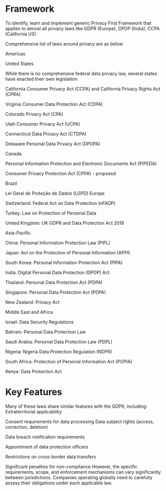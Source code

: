 # Framework
To identify, learn and implement generic Privacy First Framework that applies to almost all privacy laws like GDPR (Europe), DPDP (India), CCPA (California US) 

Comprehensive list of laws around privacy are as below

Americas

United States

While there is no comprehensive federal data privacy law, several states have enacted their own legislation:

California Consumer Privacy Act (CCPA) and California Privacy Rights Act (CPRA)

Virginia Consumer Data Protection Act (CDPA)

Colorado Privacy Act (CPA)

Utah Consumer Privacy Act (UCPA)

Connecticut Data Privacy Act (CTDPA)

Delaware Personal Data Privacy Act (DPDPA)

Canada

Personal Information Protection and Electronic Documents Act (PIPEDA)

Consumer Privacy Protection Act (CPPA) - proposed

Brazil

Lei Geral de Proteção de Dados (LGPD)
Europe

Switzerland: Federal Act on Data Protection (nFADP)

Turkey: Law on Protection of Personal Data

United Kingdom: UK GDPR and Data Protection Act 2018

Asia-Pacific

China: Personal Information Protection Law (PIPL)

Japan: Act on the Protection of Personal Information (APPI)

South Korea: Personal Information Protection Act (PIPA)

India: Digital Personal Data Protection (DPDP) Act

Thailand: Personal Data Protection Act (PDPA)

Singapore: Personal Data Protection Act (PDPA)

New Zealand: Privacy Act

Middle East and Africa

Israel: Data Security Regulations

Bahrain: Personal Data Protection Law

Saudi Arabia: Personal Data Protection Law (PDPL)

Nigeria: Nigeria Data Protection Regulation (NDPR)

South Africa: Protection of Personal Information Act (POPIA)

Kenya: Data Protection Act

# Key Features
Many of these laws share similar features with the GDPR, including:
Extraterritorial applicability

Consent requirements for data processing
Data subject rights (access, correction, deletion)

Data breach notification requirements

Appointment of data protection officers

Restrictions on cross-border data transfers

Significant penalties for non-compliance
However, the specific requirements, scope, and enforcement mechanisms can vary significantly between jurisdictions. Companies operating globally need to carefully assess their obligations under each applicable law.
